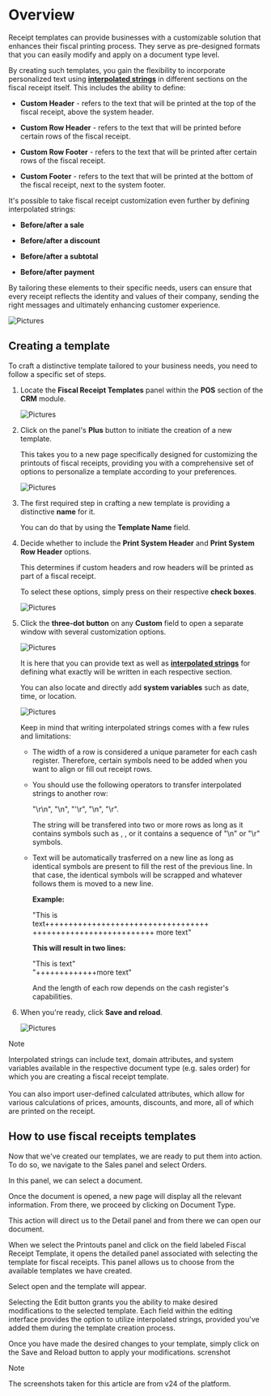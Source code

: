 # Overview

Receipt templates can provide businesses with a customizable solution that enhances their fiscal printing process. They serve as pre-designed formats that you can easily modify and apply on a document type level.

By creating such templates, you gain the flexibility to incorporate personalized text using **[interpolated strings](https://docs.erp.net/tech/advanced/string-interpolation/index.html)** in different sections on the fiscal receipt itself. This includes the ability to define:

* **Custom Header** - refers to the text that will be printed at the top of the fiscal receipt, above the system header.
  
* **Custom Row Header** - refers to the text that will be printed before certain rows of the fiscal receipt.
  
* **Custom Row Footer** - refers to the text that will be printed after certain rows of the fiscal receipt.
  
* **Custom Footer** - refers to the text that will be printed at the bottom of the fiscal receipt, next to the system footer.

It's possible to take fiscal receipt customization even further by defining interpolated strings:

* **Before/after a sale**

* **Before/after a discount**

* **Before/after a subtotal**

* **Before/after payment**

By tailoring these elements to their specific needs, users can ensure that every receipt reflects the identity and values of their company, sending the right messages and ultimately enhancing customer experience.

![Pictures](pictures/mceclip5png.png)

## Creating a template

To craft a distinctive template tailored to your business needs, you need to follow a specific set of steps.

1. Locate the **Fiscal Receipt Templates** panel within the **POS** section of the **CRM** module.

   ![Pictures](pictures/Screenshot_22.png)

2. Click on the panel's **Plus** button to initiate the creation of a new template.

   This takes you to a new page specifically designed for customizing the printouts of fiscal receipts, providing you with a comprehensive set of options to personalize a template according to your preferences.

   ![Pictures](pictures/Screenshot_44.png)

3. The first required step in crafting a new template is providing a distinctive **name** for it.
   
   You can do that by using the **Template Name** field.

4. Decide whether to include the **Print System Header** and **Print System Row Header** options.

   This determines if custom headers and row headers will be printed as part of a fiscal receipt.

   To select these options, simply press on their respective **check boxes**.

   ![Pictures](pictures/Screenshot_88.png)

5. Click the **three-dot button** on any **Custom** field to open a separate window with several customization options.

   ![Pictures](pictures/button_click.png)

   It is here that you can provide text as well as **[interpolated strings](https://docs.erp.net/tech/advanced/string-interpolation/index.html)** for defining what exactly will be written in each respective section.

   You can also locate and directly add **system variables** such as date, time, or location.

   ![Pictures](pictures/variables.png)

   Keep in mind that writing interpolated strings comes with a few rules and limitations:

   * The width of a row is considered a unique parameter for each cash register. Therefore, certain symbols need to be added when you want to align or fill out receipt rows.

   * You should use the following operators to transfer interpolated strings to another row:
   
     "\r\n", "\\n", "'\\r", "\n", "\r".

     The string will be transfered into two or more rows as long as it contains symbols such as <CR> <LF>, <CR>, <LF> or it contains a sequence of "\n" or "\r" symbols.

   * Text will be automatically trasferred on a new line as long as identical symbols are present to fill the rest of the previous line. In that case, the identical symbols will be scrapped and whatever follows them is moved to a new line.
     
     **Example:**
     
     "This is <br>
       text\+++++++++++++++++++++++++++++++++++<br>
     ++++++++++++++++++++++++++ more text"

     **This will result in two lines:**

     "This is text"<br>
     "+++++++++++++more text"

     And the length of each row depends on the cash register's capabilities.

6. When you're ready, click **Save and reload**.

   ![Pictures](pictures/templatereadysaved.png)

> [!NOTE] 
>
> Interpolated strings can include text, domain attributes, and system variables available in the respective document type (e.g. sales order) for which you are creating a fiscal receipt template. <br><br> You can also import user-defined calculated attributes, which allow for various calculations of prices, amounts, discounts, and more, all of which are printed on the receipt.
 
## How to use fiscal receipts templates

Now that we've created our templates, we are ready to put them into action. To do so, we navigate to the Sales panel and select Orders.
 
In this panel, we can select a document.
 
Once the document is opened, a new page will display all the relevant information. From there, we proceed by clicking on Document Type. 
 
This action will direct us to the Detail panel and from there we can open our document.

When we select the Printouts panel and click on the field labeled Fiscal Receipt Template, it opens the detailed panel associated with selecting the template for fiscal receipts. This panel allows us to choose from the available templates we have created.

Select open and the template will appear.

Selecting the Edit button grants you the ability to make desired modifications to the selected template. Each field within the editing interface provides the option to utilize interpolated strings, provided you've added them during the template creation process.

Once you have made the desired changes to your template, simply click on the Save and Reload button to apply your modifications.
screnshot

> [!NOTE]
> 
> The screenshots taken for this article are from v24 of the platform.
